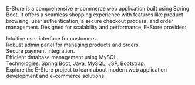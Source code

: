 E-Store is a comprehensive e-commerce web application built using Spring Boot. It offers a seamless shopping experience with features like product browsing, user authentication, a secure checkout process, and order management. Designed for scalability and performance, E-Store provides:

Intuitive user interface for customers. <br>
Robust admin panel for managing products and orders.<br>
Secure payment integration.<br>
Efficient database management using MySQL.<br>
Technologies: Spring Boot, Java, MySQL, JSP, Bootstrap.<br>
Explore the E-Store project to learn about modern web application development and e-commerce solutions.
